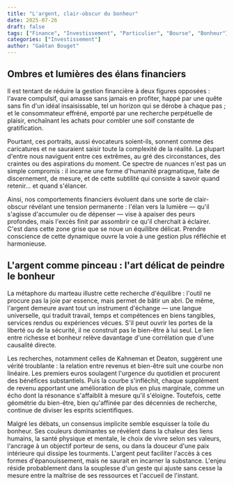 ```yaml
---
title: "L'argent, clair-obscur du bonheur"
date: 2025-07-26
draft: false
tags: ["Finance", "Investissement", "Particulier", "Bourse", "Bonheur"]
categories: ["Investissement"]
author: "Gaëtan Bouget"
---
```

## Ombres et lumières des élans financiers
Il est tentant de réduire la gestion financière à deux figures opposées : l'avare compulsif, qui amasse sans jamais en profiter, happé par une quête sans fin d'un idéal insaisissable, tel un horizon qui se dérobe à chaque pas ; et le consommateur effréné, emporté par une recherche perpétuelle de plaisir, enchaînant les achats pour combler une soif constante de gratification.

Pourtant, ces portraits, aussi évocateurs soient-ils, sonnent comme des caricatures et ne sauraient saisir toute la complexité de la réalité. La plupart d'entre nous naviguent entre ces extrêmes, au gré des circonstances, des craintes ou des aspirations du moment. Ce spectre de nuances n'est pas un simple compromis : il incarne une forme d'humanité pragmatique, faite de discernement, de mesure, et de cette subtilité qui consiste à savoir quand retenir… et quand s'élancer.

Ainsi, nos comportements financiers évoluent dans une sorte de clair-obscur révélant une tension permanente : l'élan vers la lumière — qu'il s'agisse d'accumuler ou de dépenser — vise à apaiser des peurs profondes, mais l'excès finit par assombrir ce qu'il cherchait à éclairer. C'est dans cette zone grise que se noue un équilibre délicat. Prendre conscience de cette dynamique ouvre la voie à une gestion plus réfléchie et harmonieuse.

## L'argent comme pinceau : l'art délicat de peindre le bonheur

La métaphore du marteau illustre cette recherche d'équilibre : l'outil ne procure pas la joie par essence, mais permet de bâtir un abri. De même, l'argent demeure avant tout un instrument d'échange — une langue universelle, qui traduit travail, temps et compétences en biens tangibles, services rendus ou expériences vécues. S'il peut ouvrir les portes de la liberté ou de la sécurité, il ne construit pas le bien-être à lui seul. Le lien entre richesse et bonheur relève davantage d'une corrélation que d'une causalité directe.

Les recherches, notamment celles de Kahneman et Deaton, suggèrent une vérité troublante : la relation entre revenus et bien-être suit une courbe non linéaire. Les premiers euros soulagent l'urgence du quotidien et procurent des bénéfices substantiels. Puis la courbe s'infléchit, chaque supplément de revenu apportant une amélioration de plus en plus marginale, comme un écho dont la résonance s'affaiblit à mesure qu'il s'éloigne. Toutefois, cette géométrie du bien-être, bien qu'affinée par des décennies de recherche, continue de diviser les esprits scientifiques.

Malgré les débats, un consensus implicite semble esquisser la toile du bonheur. Ses couleurs dominantes se révèlent dans la chaleur des liens humains, la santé physique et mentale, le choix de vivre selon ses valeurs, l'ancrage à un objectif porteur de sens, ou dans la douceur d'une paix intérieure qui dissipe les tourments. L'argent peut faciliter l'accès à ces formes d'épanouissement, mais ne saurait en incarner la substance. L'enjeu réside probablement dans la souplesse d'un geste qui ajuste sans cesse la mesure entre la maîtrise de ses ressources et l'accueil de l'instant.
